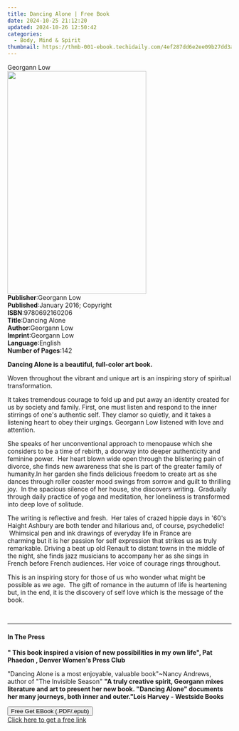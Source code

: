 ```yaml
---
title: Dancing Alone | Free Book
date: 2024-10-25 21:12:20
updated: 2024-10-26 12:50:42
categories:
  - Body, Mind & Spirit
thumbnail: https://thmb-001-ebook.techidaily.com/4ef287dd6e2ee09b27dd3a5c86692e840b146e328d3fa38772acea38398b8980.jpg
---
```

<main id="book-container">
  <div class="flex flex-col">
    <div class="book-brief flex-1 py-6 px-4 sm:p-6 md:py-10 md:px-8">
      <!-- brief-->
      <div class="book-brief-main">Georgann Low</div>
    </div>
    <div
      class="book-meta-info flex-1 grid gap-4 col-start-1 col-end-3 row-start-1 sm:mb-6 sm:grid-cols-4 lg:gap-6 lg:col-start-2 lg:row-end-6 lg:row-span-6 lg:mb-0"
    >
      <div
        class="book-meta-info-left place-content-center mt-4 p-4 text-sm leading-6 col-start-2 col-span-2 dark:text-slate-400"
      >
        <img
          class="w-full h-500 object-cover rounded-lg sm:h-255 sm:col-span-2 lg:col-span-full"
          src="https://img-001-ebook.techidaily.com/e630d6f88a0e15e41adac2ebe7efe918e406721c762c107a692dcffae2d8ca91.jpg"
          alt=""
          width="312"
          height="500"
        />
      </div>
      <div
        class="book-meta-info-right mt-2 col-start-1 row-start-2 col-span-3 self-center"
      >
        <!-- meta data  -->
        <div class="flex flex-col px-4 md:px-8">
          <div class="flex-1">
            <strong>Publisher</strong>:<span class="px-2">Georgann Low</span>
          </div>
          <div class="flex-1">
            <strong>Published</strong>:<span class="px-2"
              >January 2016; Copyright</span
            >
          </div>
          <div class="flex-1">
            <strong>ISBN</strong>:<span class="px-2">9780692160206</span>
          </div>
          <div class="flex-1">
            <strong>Title</strong>:<span class="px-2">Dancing Alone</span>
          </div>
          <div class="flex-1">
            <strong>Author</strong>:<span class="px-2">Georgann Low</span>
          </div>
          <div class="flex-1">
            <strong>Imprint</strong>:<span class="px-2">Georgann Low</span>
          </div>
          <div class="flex-1">
            <strong>Language</strong>:<span class="px-2">English</span>
          </div>
          <div class="flex-1">
            <strong>Number of Pages</strong>:<span class="px-2">142</span>
          </div>
        </div>
      </div>
    </div>
    <div class="book-description flex-1 py-6 px-4 sm:p-6 md:py-10 md:px-8">
      <div class="book-description-main">
        <div accordion-content="" id="description">
          <p>
            <strong>Dancing Alone is a beautiful, full-color art book.</strong>
            &nbsp;
          </p>
          <p>
            Woven throughout the vibrant and unique&nbsp;art is an inspiring
            story of spiritual transformation.&nbsp;
          </p>
          <p>
            It takes tremendous courage to fold up and put away an identity
            created for us by society and family. First, one must listen and
            respond to the inner stirrings of one's&nbsp;authentic self. They
            clamor so quietly, and it takes a listening heart to obey their
            urgings.&nbsp;Georgann Low listened with love and attention.&nbsp;
          </p>
          <p>
            She speaks of her unconventional approach to menopause which she
            considers to be a time of rebirth, a doorway into deeper
            authenticity and feminine power. &nbsp;Her heart blown wide open
            through the blistering pain of divorce, she finds new awareness that
            she is part of the greater family of humanity.In her garden she
            finds delicious freedom to create art as she dances through roller
            coaster mood swings from sorrow and guilt to thrilling joy. &nbsp;In
            the spacious silence of her house, she discovers writing.
            &nbsp;Gradually through daily practice of yoga and meditation, her
            loneliness is transformed into deep love of solitude.
          </p>
          <p>
            The writing is reflective and fresh. &nbsp;Her tales of crazed
            hippie days in '60's Haight Ashbury are both tender and hilarious
            and, of course, psychedelic! &nbsp;Whimsical pen and ink drawings
            of&nbsp;everyday life in France are charming&nbsp;but it is her
            passion for self expression that strikes us as truly
            remarkable.&nbsp;Driving a beat up old Renault to distant towns in
            the middle of the night, she&nbsp;finds jazz musicians to accompany
            her as she&nbsp;sings&nbsp;in French&nbsp;before French audiences.
            Her voice of courage&nbsp;rings throughout.
          </p>
          <p>
            This is an&nbsp;inspiring story for those of us who wonder what
            might be possible as we age. &nbsp;The gift of romance in the autumn
            of life is heartening but, in the end, it is the discovery of self
            love which is the message of the book.
          </p>
          <p></p>
          <p>&nbsp;</p>
        </div>
        <div class="accordion-fader"></div>
      </div>
    </div>
    <div class="book-excerpts flex-1 py-6 px-4 sm:p-6 md:py-10 md:px-8">
      <!-- excerpts-->
      <div class="book-excerpts-main">
        <hr />
        <h4 class="placeholder placeholder-heading">
          <span>In The Press</span>
        </h4>
        <p></p>
        <p>
          <strong>
            " This book inspired a vision of new possibilities in my own life",
            Pat Phaedon , Denver Women's Press Club</strong
          >
        </p>
        <p>
          "Dancing Alone is a most enjoyable, valuable book"~Nancy Andrews,
          author of "The Invisible Season"
          <strong
            >"A truly creative spirit, Georgann mixes literature and art to
            present her new book. "Dancing Alone" documents her many journeys,
            both inner and outer."Lois Harvey - Westside Books</strong
          >
        </p>
        <p></p>
      </div>
    </div>
    <div
      class="book-about-author flex-1 py-6 px-4 sm:p-6 md:py-10 md:px-8"
    ></div>
    <div class="book-free-get flex-1 py-6 px-4 sm:p-6 md:py-10 md:px-8">
      <button
        id="btn-free-get"
        class="bg-blue-500 hover:bg-blue-700 text-white font-bold py-2 px-4 rounded"
      >
        Free Get EBook (.PDF/.epub)
      </button>
      <div id="countdown-display" class="px-2 text-lg mt-2"></div>
      <a
        id="free-link"
        class="hidden bg-blue-500 hover:bg-blue-700 text-white font-bold py-2 px-4 rounded"
        href="https://www.ebooks.com/en-us/book/209862770/dancing-alone/georgann-low/"
        target="_blank"
        >Click here to get a free link</a
      >
    </div>
    <script>
      let countdownTime = 0;
      let countdownInterval = null;
      document
        .getElementById('btn-free-get')
        .addEventListener('click', startCountdown);
      function startCountdown() {
        countdownTime = new Date().getTime() + 60000 * 3;
        countdownInterval = setInterval(updateCountdown, 1000);
        document.getElementById('btn-free-get').disabled = true;
        document
          .getElementById('btn-free-get')
          .classList.add('bg-gray-500', 'cursor-not-allowed');
      }
      function updateCountdown() {
        let currentTime = new Date().getTime();
        let timeLeft = countdownTime - currentTime;
        let secondsLeft = Math.floor(timeLeft / 1000);
        document.getElementById('countdown-display').innerHTML =
          `Remaining time: ${secondsLeft} seconds.`;
        if (secondsLeft <= 0) {
          clearInterval(countdownInterval);
          document.getElementById('btn-free-get').classList.add('hidden');
          document.getElementById('free-link').classList.remove('hidden');
          document.getElementById('countdown-display').innerHTML = '';
        }
      }
    </script>
  </div>
</main>
